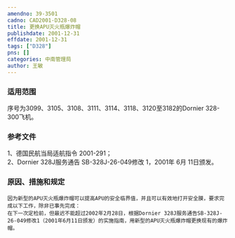 ```yaml
---
amendno: 39-3501  
cadno: CAD2001-D328-08  
title: 更换APU灭火瓶爆炸帽  
publishdate: 2001-12-31  
effdate: 2001-12-31  
tags: ["D328"]  
pns: []  
categories: 中南管理局  
author: 王敏  
---
```

  
### 适用范围  
序号为3099、3105、3108、3111、3114、3118、3120至3182的Dornier 328-300飞机。  
  
<!--more-->  
### 参考文件  
1、德国民航当局适航指令 2001-291；  
 2、Dornier 328J服务通告 SB-328J-26-049修改 1，2001年 6月 11日颁发。  
  
### 原因、措施和规定  
    因为新型的APU灭火瓶爆炸帽可以提高APU的安全临界值，并且可以有效地打开安全膜，要求完成以下工作，除非已事先完成：  
    在下一次定检前，但最迟不能超过2002年2月28日，根据Dornier 328J服务通告SB-328J-26-049修改1（2001年6月11日颁发）的实施指南，用新型的APU灭火瓶爆炸帽更换现有的爆炸帽。  
